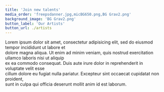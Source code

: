 ```yaml
---
title: 'Join new talents'
media_order: 'freepsdanner.jpg,micBG650.png,BG Grav2.png'
background_image: 'BG Grav2.png'
button_label: 'Our Artists'
button_url: ./artists
---
```


Lorem ipsum dolor sit amet, consectetur adipisicing elit, sed do eiusmod tempor incididunt ut labore et <br>dolore magna aliqua. Ut enim ad minim veniam, quis nostrud exercitation ullamco laboris nisi ut aliquip <br>ex ea commodo consequat. Duis aute irure dolor in reprehenderit in voluptate velit esse <br>
cillum dolore eu fugiat nulla pariatur. Excepteur sint occaecat cupidatat non proident,<br>
sunt in culpa qui officia deserunt mollit anim id est laborum.
